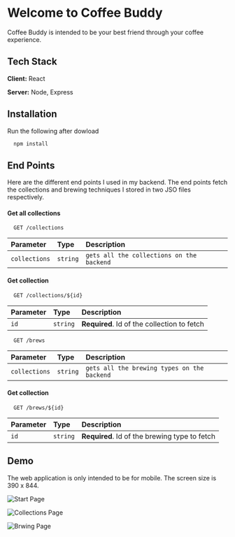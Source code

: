 
# Welcome to Coffee Buddy

Coffee Buddy is intended to be your best friend through your coffee experience. 




## Tech Stack

**Client:** React

**Server:** Node, Express


## Installation

Run the following after dowload

```bash
  npm install 
```
    


## End Points 
 
 Here are the different end points I used in my backend. The end points fetch the collections and brewing techniques I stored in two JSO files respectively.

#### Get all collections

```http
  GET /collections
```

| Parameter | Type     | Description                |
| :-------- | :------- | :------------------------- |
| `collections` | `string` | `gets all the collections on the backend` |

#### Get collection 

```http
  GET /collections/${id}
```

| Parameter | Type     | Description                       |
| :-------- | :------- | :-------------------------------- |
| `id`      | `string` | **Required**. Id of the collection to fetch |

```http
  GET /brews
```

| Parameter | Type     | Description                |
| :-------- | :------- | :------------------------- |
| `collections` | `string` | `gets all the brewing types on the backend` |

#### Get collection 

```http
  GET /brews/${id}
```

| Parameter | Type     | Description                       |
| :-------- | :------- | :-------------------------------- |
| `id`      | `string` | **Required**. Id of the brewing type to fetch |
## Demo
The web application is only intended to be for mobile. The screen size is 390 x 844. 

![Start Page](./public/readme_images/shot.gif)

![Collections Page](./public/readme_images/collect.png)

![Brwing Page](./public/readme_images/prep.png)